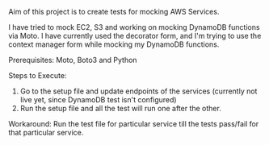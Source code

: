 Aim of this project is to create tests for mocking AWS Services.

I have tried to mock EC2, S3 and working on mocking DynamoDB functions via Moto.
I have currently used the decorator form, and I'm trying to use the context manager form while mocking my DynamoDB functions.

Prerequisites: Moto, Boto3 and Python

Steps to Execute:

1. Go to the setup file and update endpoints of the services (currently not live yet, since DynamoDB test isn't configured)
2. Run the setup file and all the test will run one after the other.

Workaround:
Run the test file for particular service till the tests pass/fail for that particular service.

